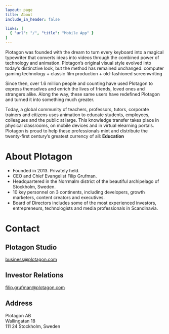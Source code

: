 ```yaml
---
layout: page
title: About
include_in_header: false

links: [
  { "url": "/", "title": "Mobile App" }
]
---
```


Plotagon was founded with the dream to turn every keyboard into a magical typewriter that converts ideas into videos through the combined power of technology and animation. Plotagon’s original visual style evolved into today’s distinctive look, but the method has remained unchanged: computer gaming technology + classic film production + old-fashioned screenwriting

Since then, over 1.6 million people and counting have used Plotagon to express themselves and enrich the lives of friends, loved ones and strangers alike. Along the way, these same users have redefined Plotagon and turned it into something much greater.

Today, a global community of teachers, professors, tutors, corporate trainers and citizens uses animation to educate students, employees, colleagues and the public at large. This knowledge transfer takes place in physical classrooms, on mobile devices and in virtual elearning portals. Plotagon is proud to help these professionals mint and distribute the twenty-first century’s greatest currency of all: **Education**

# About Plotagon

- Founded in 2013. Privately held.
- CEO and Chief Evangelist Filip Grufman.
- Headquartered in the Norrmalm district of the beautiful archipelago of Stockholm, Sweden.
- 10 key personnel on 3 continents, including developers, growth marketers, content creators and executives.
- Board of Directors includes some of the most experienced investors, entrepreneurs, technologists and media professionals in Scandinavia.

# Contact

## Plotagon Studio
business@plotagon.com

## Investor Relations
filip.grufman@plotagon.com

## Address
Plotagon AB  
Wallingatan 18  
111 24 Stockholm, Sweden  